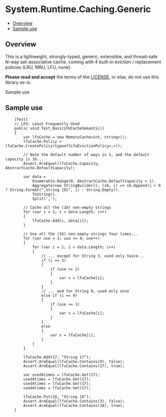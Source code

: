 System.Runtime.Caching.Generic
==============================

* <a href="#Overview">Overview</a>
* <a href="#Sample">Sample use</a>

<a name="Overview"></a>

Overview
--------

This is a lightweight, strongly-typed, generic, extensible, and thread-safe N-way set-associative cache, coming with 4 built-in eviction / replacement policies (LRU, MRU, LFU, none).

**Please read and accept** the terms of the [LICENSE](https://raw.githubusercontent.com/ysharplanguage/GenericMemoryCache/master/LICENSE.md), or else, do not use this library *as-is*.

<a name="Sample">Sample use</a>

Sample use
----------

        [Test]
        // LFU: Least Frequently Used
        public void Test_BasicLFUCacheSemantic()
        {
            var lfuCache = new MemoryCache<int, string>();
            lfuCache.Policy = lfuCache.CreatePolicy(typeof(LfuEvictionPolicy<,>));
            
            // Note the default number of ways is 1, and the default capacity is 16...
            Assert.AreEqual(lfuCache.Capacity, AbstractCache.DefaultCapacity);

            var data =
                Enumerable.Range(0, AbstractCache.DefaultCapacity + 1).
                Aggregate(new StringBuilder(), (sb, i) => sb.Append(i > 0 ? String.Format(",String {0}", i) : String.Empty)).
                ToString().
                Split(',');

            // Cache all the (16) non-empty strings
            for (var i = 1; i < data.Length; i++)
            {
                lfuCache.Add(i, data[i]);
            }

            // Use all the (16) non-empty strings four times...
            for (var use = 1; use <= 4; use++)
            {
                for (var i = 1; i < data.Length; i++)
                {
                    // ... except for String 3, used only twice...
                    if (i == 3)
                    {
                        if (use <= 2)
                        {
                            var s = lfuCache[i];
                        }
                    }
                    // ... and for String 9, used only once
                    else if (i == 9)
                    {
                        if (use <= 1)
                        {
                            var s = lfuCache[i];
                        }
                    }
                    else
                    {
                        var s = lfuCache[i];
                    }
                }
            }

            lfuCache.Add(17, "String 17");
            Assert.AreEqual(lfuCache.Contains(9), false);
            Assert.AreEqual(lfuCache.Contains(17), true);

            var used4times = lfuCache.Get(17);
            used4times = lfuCache.Get(17);
            used4times = lfuCache.Get(17);
            used4times = lfuCache.Get(17);

            lfuCache.Put(18, "String 18");
            Assert.AreEqual(lfuCache.Contains(3), false);
            Assert.AreEqual(lfuCache.Contains(18), true);
        }
